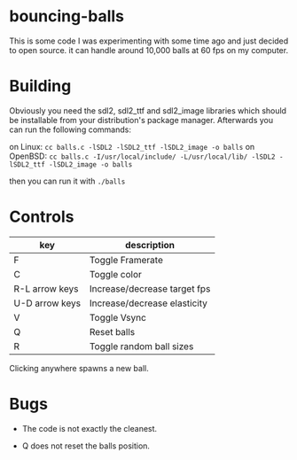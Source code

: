 # bouncing-balls
This is some code I was experimenting with some time ago and just decided to open source. it can handle around 10,000 balls at 60 fps on my computer.

# Building
Obviously you need the sdl2, sdl2_ttf and sdl2_image libraries which should be installable from your distribution's package manager. Afterwards you can run the following commands:

on Linux: `cc balls.c -lSDL2 -lSDL2_ttf -lSDL2_image -o balls`
on OpenBSD: `cc balls.c -I/usr/local/include/ -L/usr/local/lib/ -lSDL2 -lSDL2_ttf -lSDL2_image -o balls`

then you can run it with `./balls`

# Controls

| key  | description |
| ------------- | ------------- |
| F  | Toggle Framerate  |
| C | Toggle color  |
| R-L arrow keys | Increase/decrease target fps |
| U-D arrow keys| Increase/decrease elasticity  |
| V | Toggle Vsync |
| Q | Reset balls |
| R | Toggle random ball sizes |

Clicking anywhere spawns a new ball.

# Bugs

- The code is not exactly the cleanest.

- Q does not reset the balls position.
